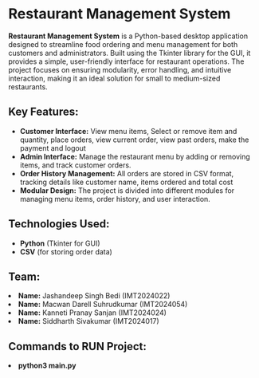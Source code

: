 

<h1>Restaurant Management System</h1>

<p><strong>Restaurant Management System</strong> is a Python-based desktop application designed to streamline food ordering and menu management for both customers and administrators. Built using the Tkinter library for the GUI, it provides a simple, user-friendly interface for restaurant operations. The project focuses on ensuring modularity, error handling, and intuitive interaction, making it an ideal solution for small to medium-sized restaurants.</p>

<h2>Key Features:</h2>
<ul>
    <li><strong>Customer Interface:</strong> View menu items, Select or remove item and quantity, place orders, view current order, view past orders, make the payment and logout</li>
    <li><strong>Admin Interface:</strong> Manage the restaurant menu by adding or removing items, and track customer orders. </li>
    <li><strong>Order History Management:</strong> All orders are stored in CSV format, tracking details like customer name, items ordered and total cost</li>
    <li><strong>Modular Design:</strong> The project is divided into different modules for managing menu items, order history, and user interaction.</li>
</ul>

<h2>Technologies Used:</h2>
<ul>
    <li><strong>Python</strong> (Tkinter for GUI)</li>
    <li><strong>CSV</strong> (for storing order data)</li>
</ul>
<h2>Team:</h2>
<li><strong>Name:</strong> Jashandeep Singh Bedi (IMT2024022)</li>
<li><strong>Name:</strong> Macwan Darell Suhrudkumar (IMT2024054)</li>
<li><strong>Name:</strong> Kanneti Pranay Sanjan (IMT2024024)</li>
<li><strong>Name:</strong> Siddharth Sivakumar (IMT2024017)</li>

<h2>Commands to RUN Project:</h2>
<li><strong>python3 main.py</li>




